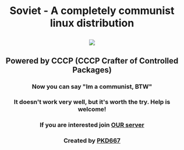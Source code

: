 # <p align="center">Soviet - A completely communist linux distribution</p>
<p align="center"><img src="https://images-ext-2.discordapp.net/external/cBlQT6xfWeg0Z-is30wBbel_iD0FtsD5xmiqLPBm1Aw/https/i.imgur.com/tjVd8Vy.png?width=285&height=268"></p>

## <p align="center">Powered by CCCP (CCCP Crafter of Controlled Packages)</p>

### <p align="center">Now you can say "Im a communist, BTW"</p>

### <p align="center">It doesn't work very well, but it's worth the try. Help is welcome!</p>

### <p align="center">If you are interested join [OUR server](https://discord.gg/UcJaRvRt) </p>

### <p align="center">Created by [PKD667](https://github.com/PKD667) </p>


